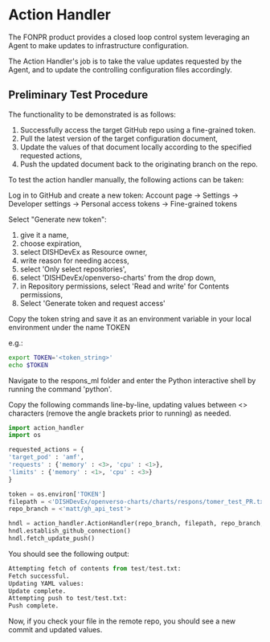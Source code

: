 # Action Handler
The FONPR product provides a closed loop control system leveraging an Agent to make updates to infrastructure configuration.

The Action Handler's job is to take the value updates requested by the Agent, and to update the controlling configuration files accordingly.


## Preliminary Test Procedure
The functionality to be demonstrated is as follows:
1. Successfully access the target GitHub repo using a fine-grained token.
2. Pull the latest version of the target configuration document,
3. Update the values of that document locally according to the specified requested actions,
4. Push the updated document back to the originating branch on the repo.

To test the action handler manually, the following actions can be taken:

Log in to GitHub and create a new token:
Account page → Settings → Developer settings → Personal access tokens → Fine-grained tokens

Select "Generate new token": 
1. give it a name, 
2. choose expiration, 
3. select DISHDevEx as Resource owner, 
4. write reason for needing access,
5. select 'Only select repositories',
6. select 'DISHDevEx/openverso-charts' from the drop down,
7. in Repository permissions, select 'Read and write' for Contents permissions,
8. Select 'Generate token and request access'

Copy the token string and save it as an environment variable in your local environment under the name TOKEN

e.g.:
```bash
export TOKEN='<token_string>'
echo $TOKEN
```
Navigate to the respons_ml folder and enter the Python interactive shell by running the command 'python'.

Copy the following commands line-by-line, updating values between <> characters (remove the angle brackets prior to running) as needed.


```Python
import action_handler
import os

requested_actions = {
'target_pod' : 'amf',
'requests' : {'memory' : <3>, 'cpu' : <1>},
'limits' : {'memory' : <1>, 'cpu' : <3>}
}

token = os.environ['TOKEN']
filepath = <'DISHDevEx/openverso-charts/charts/respons/tomer_test_PR.txt'>
repo_branch = <'matt/gh_api_test'>

hndl = action_handler.ActionHandler(repo_branch, filepath, repo_branch, requested_actions)
hndl.establish_github_connection()
hndl.fetch_update_push()
```

You should see the following output:
```Python
Attempting fetch of contents from test/test.txt:
Fetch successful.
Updating YAML values:
Update complete.
Attempting push to test/test.txt:
Push complete.
```

Now, if you check your file in the remote repo, you should see a new commit and updated values.